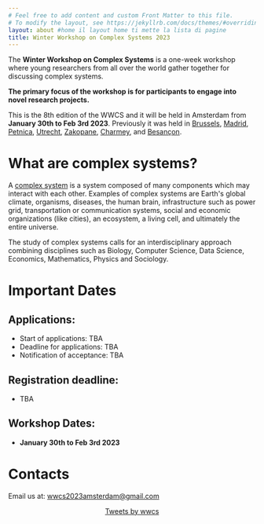 ```yaml
---
# Feel free to add content and custom Front Matter to this file.
# To modify the layout, see https://jekyllrb.com/docs/themes/#overriding-theme-defaults
layout: about #home il layout home ti mette la lista di pagine
title: Winter Workshop on Complex Systems 2023
---
```

The **Winter Workshop on Complex Systems** is a one-week workshop where young researchers from all over the world gather together for discussing complex systems.

**The primary focus of the workshop is for participants to engage into novel research projects.**

This is the 8th edition of the WWCS and it will be held in Amsterdam from **January 30th to Feb 3rd 2023**.
Previously it was held in [Brussels](https://ai.vub.ac.be/complexity/), [Madrid](http://wwcs2016.altervista.org/wwcswordyversion/?doing_wp_cron=1557075926.8519909381866455078125), [Petnica](https://wwcs2017ed.wixsite.com/wwcs), [Utrecht](https://wwcs2018.github.io/), [Zakopane](http://wwcs2019.org), [Charmey](https://wwcs2020.github.io/), and [Besançon](https://wwcs2022.github.io/).


# What are complex systems?
A [complex system](https://en.wikipedia.org/wiki/Complex_system) is a system composed of many components which may interact with each other. Examples of complex systems are Earth's global climate, organisms, diseases, the human brain, infrastructure such as power grid, transportation or communication systems, social and economic organizations (like cities), an ecosystem, a living cell, and ultimately the entire universe.

The study of complex systems calls for an interdisciplinary approach combining disciplines such as Biology, Computer Science, Data Science, Economics, Mathematics, Physics and Sociology.

# Important Dates


## Applications:
- Start of applications: TBA
- Deadline for applications: TBA
- Notification of acceptance: TBA


## Registration deadline:
- TBA

## Workshop Dates:
- **January 30th to Feb 3rd 2023**


# Contacts

Email us at: [wwcs2023amsterdam@gmail.com](mailto:wwcs2023amsterdam@gmail.com)
<!-- Twitter: "@winter_complex" -->

<center>
<a class="twitter-timeline" data-width="300" data-height="550" href="https://twitter.com/winter_complex">Tweets by wwcs</a> <script async src="https://platform.twitter.com/widgets.js" charset="utf-8"></script> </center>
